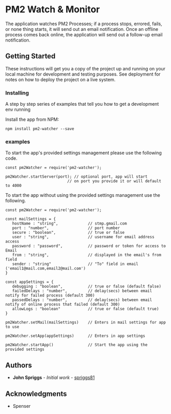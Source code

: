 # PM2 Watch & Monitor

The application watches PM2 Processes; if a process stops, errored, fails, or none thing starts, it will send out an email notification.  Once an offline process comes back online, the application will send out a follow-up email notification.

## Getting Started

These instructions will get you a copy of the project up and running on your local machine for development and testing purposes. See deployment for notes on how to deploy the project on a live system.

### Installing

A step by step series of examples that tell you how to get a development env running

Install the app from NPM:

```
npm install pm2-watcher --save
```

### examples

To start the app's provided settings management please use the following code.

```
const pm2Watcher = require('pm2-watcher');

pm2Watcher.startServer(port); // optional port, app will start
                           // on port you provide it or will default to 4000
```

To start the app without using the provided settings management use the following.

```
const pm2Watcher = require('pm2-watcher');

const mailSettings = {
   hostName : "string",             // stmp.gmail.com
   port : "number",                 // port number
   secure : "boolean",              // true or false
   user : "string",                 // username for email address access
   password : "password",           // password or token for access to Email
   from : "string",                 // displayed in the email's from field
   sender : "string"                // "To" field in email ('email1@mail.com,email2@mail.com')
}

const appSettings = {
   debugging : "boolean",           // true or false (default false)
   failedDelays : "number",         // delay(secs) between email notify for failed process (default 300)
   passedDelays : "number",         // delay(secs) between email notify of online process that failed (default 300)
   allowLogs : "boolean"            // true or false (default true)
}

pm2Watcher.setMail(mailSettings)    // Enters in mail settings for app to use

pm2Watcher.setApp(appSettings)      // Enters in app settings

pm2Watcher.startApp()               // Start the app using the provided settings
```

## Authors

* **John Spriggs** - *Initial work* - [spriggs81](https://github.com/spriggs81)

## Acknowledgments
*  Spenser
